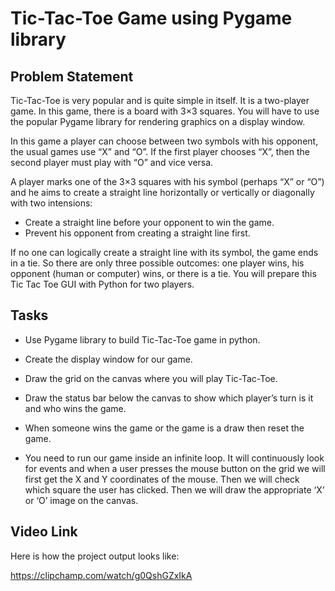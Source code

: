# Tic-Tac-Toe Game using Pygame library
## Problem Statement
Tic-Tac-Toe is very popular and is quite simple in itself. It is a two-player game. In this game, there is a board with 3×3 squares. You will have to use the popular Pygame library for rendering graphics on a display window.

In this game a player can choose between two symbols with his opponent, the usual games use “X” and “O”. If the first player chooses “X”, then the second player must play with “O” and vice versa.

A player marks one of the 3×3 squares with his symbol (perhaps “X” or “O”) and he aims to create a straight line horizontally or vertically or diagonally with two intensions:

- Create a straight line before your opponent to win the game.
- Prevent his opponent from creating a straight line first.

If no one can logically create a straight line with its symbol, the game ends in a tie. So there are only three possible outcomes: one player wins, his opponent (human or computer) wins, or there is a tie. You will prepare this Tic Tac Toe GUI with Python for two players.

## Tasks
- Use Pygame library to build Tic-Tac-Toe game in python.

- Create the display window for our game.

- Draw the grid on the canvas where you will play Tic-Tac-Toe.

- Draw the status bar below the canvas to show which player’s turn is it and who wins the game.

- When someone wins the game or the game is a draw then reset the game.

- You need to run our game inside an infinite loop. It will continuously look for events and when a user presses the mouse button on the grid we will first get the X and Y coordinates of the mouse. Then we will check which square the user has clicked. Then we will draw the appropriate ‘X’ or ‘O’ image on the canvas. 

## Video Link
Here is how the project output looks like:

https://clipchamp.com/watch/g0QshGZxIkA

